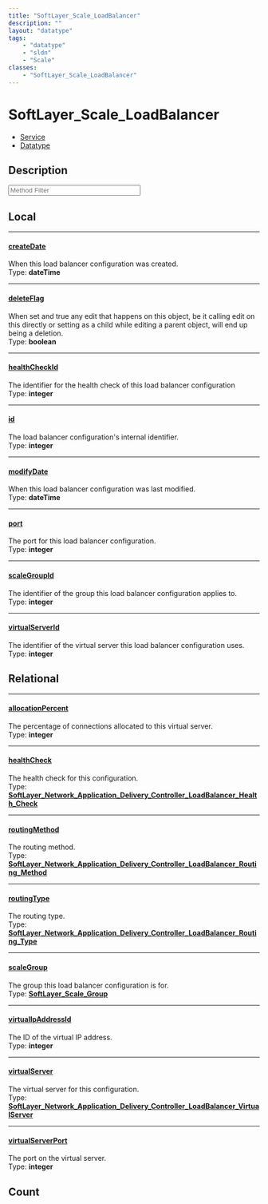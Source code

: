```yaml
---
title: "SoftLayer_Scale_LoadBalancer"
description: ""
layout: "datatype"
tags:
    - "datatype"
    - "sldn"
    - "Scale"
classes:
    - "SoftLayer_Scale_LoadBalancer"
---
```


# SoftLayer_Scale_LoadBalancer
<div id='service-datatype'>
    <ul id='sldn-reference-tabs'>
    <li id='service'> <a href='/reference/services/SoftLayer_Scale_LoadBalancer' >Service</a></li>    <li id='datatype'> <a href='/reference/datatypes/SoftLayer_Scale_LoadBalancer' >Datatype</a></li>
    </ul>
</div>

## Description 






<!-- Service Filer BEGIN -->
<div class="view-filters">
        <div class="clearfix">
            <div class="search-input-box">
                <input placeholder="Method Filter" onkeyup="titleSearch(inputId='prop-input', divId='properties', elementClass='prop-row')" 
                    type="text" id="prop-input" value="" size="30" maxlength="128" class="form-text">
            </div>
        </div>
</div>
<!-- Service Filer END -->

<div id="properties" class="content">
<div id="localProperties" class="prop-content" >

## Local
-----
[createDate]: #createdate
#### [createDate]
When this load balancer configuration was created.  
<span class="type-label">Type: </span>**dateTime**

-----
[deleteFlag]: #deleteflag
#### [deleteFlag]
When set and true any edit that happens on this object, be it calling edit on this directly or setting as a child while editing a parent object, will end up being a deletion.   
<span class="type-label">Type: </span>**boolean**

-----
[healthCheckId]: #healthcheckid
#### [healthCheckId]
The identifier for the health check of this load balancer configuration  
<span class="type-label">Type: </span>**integer**

-----
[id]: #id
#### [id]
The load balancer configuration's internal identifier.  
<span class="type-label">Type: </span>**integer**

-----
[modifyDate]: #modifydate
#### [modifyDate]
When this load balancer configuration was last modified.  
<span class="type-label">Type: </span>**dateTime**

-----
[port]: #port
#### [port]
The port for this load balancer configuration.  
<span class="type-label">Type: </span>**integer**

-----
[scaleGroupId]: #scalegroupid
#### [scaleGroupId]
The identifier of the group this load balancer configuration applies to.  
<span class="type-label">Type: </span>**integer**

-----
[virtualServerId]: #virtualserverid
#### [virtualServerId]
The identifier of the virtual server this load balancer configuration uses.  
<span class="type-label">Type: </span>**integer**

</div>
<!-- LOCAL PROPERTY END -->

<div id="relationalProperties"  class="prop-content" >

## Relational
-----
[allocationPercent]: #allocationpercent
#### [allocationPercent]
The percentage of connections allocated to this virtual server.  
<span class="type-label">Type: </span>**integer**

-----
[healthCheck]: #healthcheck
#### [healthCheck]
The health check for this configuration.  
<span class="type-label">Type: </span>**<a href='/reference/datatypes/SoftLayer_Network_Application_Delivery_Controller_LoadBalancer_Health_Check'>SoftLayer_Network_Application_Delivery_Controller_LoadBalancer_Health_Check </a>**

-----
[routingMethod]: #routingmethod
#### [routingMethod]
The routing method.  
<span class="type-label">Type: </span>**<a href='/reference/datatypes/SoftLayer_Network_Application_Delivery_Controller_LoadBalancer_Routing_Method'>SoftLayer_Network_Application_Delivery_Controller_LoadBalancer_Routing_Method </a>**

-----
[routingType]: #routingtype
#### [routingType]
The routing type.  
<span class="type-label">Type: </span>**<a href='/reference/datatypes/SoftLayer_Network_Application_Delivery_Controller_LoadBalancer_Routing_Type'>SoftLayer_Network_Application_Delivery_Controller_LoadBalancer_Routing_Type </a>**

-----
[scaleGroup]: #scalegroup
#### [scaleGroup]
The group this load balancer configuration is for.  
<span class="type-label">Type: </span>**<a href='/reference/datatypes/SoftLayer_Scale_Group'>SoftLayer_Scale_Group </a>**

-----
[virtualIpAddressId]: #virtualipaddressid
#### [virtualIpAddressId]
The ID of the virtual IP address.  
<span class="type-label">Type: </span>**integer**

-----
[virtualServer]: #virtualserver
#### [virtualServer]
The virtual server for this configuration.  
<span class="type-label">Type: </span>**<a href='/reference/datatypes/SoftLayer_Network_Application_Delivery_Controller_LoadBalancer_VirtualServer'>SoftLayer_Network_Application_Delivery_Controller_LoadBalancer_VirtualServer </a>**

-----
[virtualServerPort]: #virtualserverport
#### [virtualServerPort]
The port on the virtual server.  
<span class="type-label">Type: </span>**integer**


## Count
</div>


